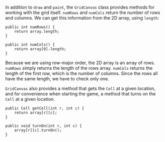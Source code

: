 In addition to `draw` and `paint`, the `GridCanvas` class provides methods for working with the grid itself. `numRows` and `numCols` return the number of rows and columns. We can get this information from the 2D array, using `length`:

```code
public int numRows() {
    return array.length;
}

public int numCols() {
    return array[0].length;
}
```

Because we are using row-major order, the 2D array is an array of rows. `numRows` simply returns the length of the rows array. `numCols` returns the length of the first row, which is the number of columns. Since the rows all have the same length, we have to check only one.

`GridCanvas` also provides a method that gets the `Cell` at a given location, and for convenience when starting the game, a method that turns on the `Cell` at a given location.

```code
public Cell getCell(int r, int c) {
    return array[r][c];
}

public void turnOn(int r, int c) {
    array[r][c].turnOn();
}
```